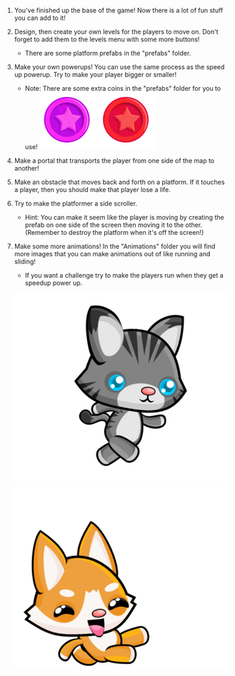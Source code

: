 1. You've finished up the base of the game! Now there is a lot of fun stuff you can add to it!

2. Design, then create your own levels for the players to move on. Don't forget to add them to the levels menu with some more buttons!

    * There are some platform prefabs in the "prefabs" folder.
    
    
    
3. Make your own powerups! You can use the same process as the speed up powerup. Try to make your player bigger or smaller!

    * Note: There are some extra coins in the "prefabs" folder for you to use!
    ![](/assets/pinkPowerup.png) ![](/assets/redPowerup.png)


4. Make a portal that transports the player from one side of the map to another!

6. Make an obstacle that moves back and forth on a platform. If it touches a player, then you should make that player lose a life.

5. Try to make the platformer a side scroller. 

    * Hint: You can make it seem like the player is moving by creating the prefab on one side of the screen then moving it to the other. (Remember to destroy the platform when it's off the screen!)
       


6. Make some more animations! In the "Animations" folder you will find more images that you can make animations out of like running and sliding!
    
    * If you want a challenge try to make the players run when they get a speedup power up.

    ![](/assets/Run.png) ![](/assets/Slide.png)

    


